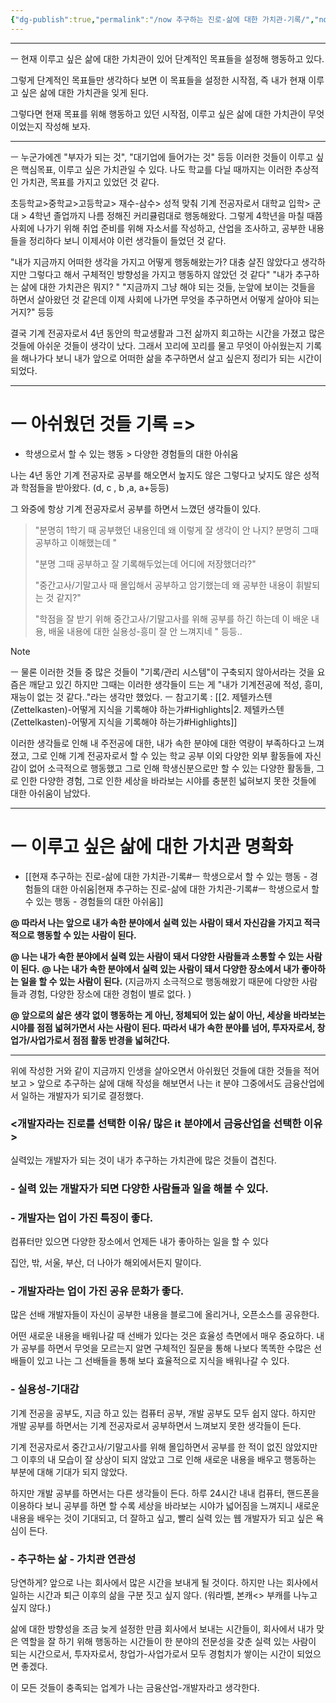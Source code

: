 ```yaml
---
{"dg-publish":true,"permalink":"/now 추구하는 진로-삶에 대한 가치관-기록/","noteIcon":""}
---
```



-------------------------------


ㅡ
현재 이루고 싶은 삶에 대한 가치관이 있어 단계적인 목표들을 설정해 행동하고 있다.
	
그렇게 단계적인 목표들만 생각하다 보면 이 목표들을 설정한 시작점, 즉 내가 현재 이루고 싶은 삶에 대한 가치관을 잊게 된다.
	
그렇다면 현재 목표를 위해 행동하고 있던 시작점, 이루고 싶은 삶에 대한 가치관이 무엇이었는지 작성해 보자.

-------
ㅡ
누군가에겐 "부자가 되는 것", "대기업에 들어가는 것" 등등 이러한 것들이 이루고 싶은 핵심목표, 이루고 싶은 가치관일 수 있다. 나도 학교를 다닐 때까지는 이러한 추상적인 가치관, 목표를 가지고 있었던 것 같다.
	
초등학교>중학교>고등학교> 재수-삼수> 성적 맞춰 기계 전공자로서 대학교 입학> 군대 > 4학년 졸업까지 나름 정해진 커리큘럼대로 행동해왔다. 그렇게 4학년을 마칠 때쯤 사회에 나가기 위해 취업 준비를 위해 자소서를 작성하고, 산업을 조사하고, 공부한 내용들을 정리하다 보니 이제서야 이런 생각들이 들었던 것 같다.
	
"내가 지금까지 어떠한 생각을 가지고 어떻게 행동해왔는가? 대충 살진 않았다고 생각하지만 그렇다고 해서 구체적인 방향성을 가지고 행동하지 않았던 것 같다"
"내가 추구하는 삶에 대한 가치관은 뭐지? "
"지금까지 그냥 해야 되는 것들, 눈앞에 보이는 것들을 하면서 살아왔던 것 같은데 이제 사회에 나가면 무엇을 추구하면서 어떻게 살아야 되는 거지?"
등등
	
결국 기계 전공자로서 4년 동안의 학교생활과 그전 삶까지 회고하는 시간을 가졌고 많은 것들에 아쉬운 것들이 생각이 났다. 그래서 꼬리에 꼬리를 물고 무엇이 아쉬웠는지 기록을 해나가다 보니 내가 앞으로 어떠한 삶을 추구하면서 살고 싶은지 정리가 되는 시간이 되었다.

-----
# ㅡ 아쉬웠던 것들 기록 =>
- 학생으로서 할 수 있는 행동 > 다양한 경험들의 대한 아쉬움
	
나는 4년 동안 기계 전공자로 공부를 해오면서 높지도 않은 그렇다고 낮지도 않은 성적과 학점들을 받아왔다. (d, c , b ,a, a+등등)
	
그 와중에 항상 기계 전공자로서 공부를 하면서 느꼈던 생각들이 있다.
	

>"분명히 1학기 때 공부했던 내용인데 왜 이렇게 잘 생각이 안 나지? 분명히 그때 공부하고 이해했는데 "
>
> "분명 그때 공부하고  잘 기록해두었는데 어디에 저장했더라?"
> 
>"중간고사/기말고사 때 몰입해서 공부하고 암기했는데 왜 공부한 내용이 휘발되는 것 같지?"
>
>"학점을 잘 받기 위해 중간고사/기말고사를 위해 공부를 하긴 하는데 이 배운 내용, 배울 내용에 대한 실용성-흥미 잘 안 느껴지네 " 등등..
	
> [!NOTE]
> 	ㅡ
> 	물론 이러한 것들 중 많은 것들이 "기록/관리 시스템"이 구축되지 않아서라는 것을 요즘은 깨닫고 있긴 하지만 그때는 이러한 생각들이 드는 게 "내가 기계전공에 적성, 흥미, 재능이 없는 것 같다.."라는 생각만 했었다.
> ㅡ
> 참고기록 : [[2. 제텔카스텐(Zettelkasten)-어떻게 지식을 기록해야 하는가#Highlights\|2. 제텔카스텐(Zettelkasten)-어떻게 지식을 기록해야 하는가#Highlights]]
	
이러한 생각들로 인해 내 주전공에 대한, 내가 속한 분야에 대한 역량이 부족하다고 느껴졌고, 그로 인해 기계 전공자로서 할 수 있는 학교 공부 이외 다양한 외부 활동들에 자신감이 없어 소극적으로 행동했고 그로 인해 학생신분으로만 할 수 있는 다양한 활동들, 그로 인한 다양한 경험, 그로 인한 세상을 바라보는 시야를 충분힌 넓혀보지 못한 것들에 대한 아쉬움이 남았다.


---
# ㅡ 이루고 싶은 삶에 대한 가치관 명확화
- [[현재 추구하는 진로-삶에 대한 가치관-기록#ㅡ 학생으로서 할 수 있는 행동 - 경험들의 대한 아쉬움\|현재 추구하는 진로-삶에 대한 가치관-기록#ㅡ 학생으로서 할 수 있는 행동 - 경험들의 대한 아쉬움]]
	
**@ 따라서 나는 앞으로 내가 속한 분야에서 실력 있는 사람이 돼서 자신감을 가지고 적극적으로 행동할 수 있는 사람이 된다.**
	
**@ 나는 내가 속한 분야에서 실력 있는 사람이 돼서 다양한 사람들과 소통할 수 있는 사람이 된다.**
**@ 나는 내가 속한 분야에서 실력 있는 사람이 돼서 다양한 장소에서 내가 좋아하는 일을 할 수 있는 사람이 된다.**
(지금까지 소극적으로 행동해왔기 때문에 다양한 사람들과 경험, 다양한 장소에 대한 경험이 별로 없다. )
	
**@ 앞으로의 삶은 생각 없이 행동하는 게 아닌, 정체되어 있는 삶이 아닌, 세상을 바라보는 시야를 점점 넓혀가면서 사는 사람이 된다. 따라서 내가 속한 분야를 넘어, 투자자로서, 창업가/사업가로서 점점 활동 반경을 넓혀간다.**

-----
위에 작성한 거와 같이 지금까지 인생을 살아오면서 아쉬웠던 것들에 대한 것들을 적어보고 > 앞으로 추구하는 삶에 대해 작성을 해보면서 나는 it 분야 그중에서도 금융산업에서 일하는 개발자가 되기로 결정했다.

### <개발자라는 진로를 선택한 이유/ 많은 it 분야에서 금융산업을 선택한 이유>
	
실력있는 개발자가 되는 것이 내가 추구하는 가치관에 많은 것들이 겹친다. 

### - 실력 있는 개발자가 되면 다양한 사람들과 일을 해볼 수 있다.
### - 개발자는 업이 가진 특징이 좋다.
	
컴퓨터만 있으면 다양한 장소에서 언제든 내가 좋아하는 일을 할 수 있다
	
집안, 밖, 서울, 부산, 더 나아가 해외에서든지 말이다.

### - 개발자라는 업이 가진 공유 문화가 좋다.
	
많은 선배 개발자들이 자신이 공부한 내용을 블로그에 올리거나, 오픈소스를 공유한다.
	
어떤 새로운 내용을 배워나갈 때 선배가 있다는 것은 효율성 측면에서 매우 중요하다. 내가 공부를 하면서 무엇을 모르는지 알면 구체적인 질문을 통해 나보다 똑똑한 수많은 선배들이 있고 나는 그 선배들을 통해 보다 효율적으로 지식을 배워나갈 수 있다.

### - 실용성-기대감
	
기계 전공을 공부도, 지금 하고 있는 컴퓨터 공부, 개발 공부도 모두 쉽지 않다. 하지만 개발 공부를 하면서는 기계 전공자로서 공부하면서 느껴보지 못한 생각들이 든다.
	
기계 전공자로서 중간고사/기말고사를 위해 몰입하면서 공부를 한 적이 없진 않았지만 그 이후의 내 모습이 잘 상상이 되지 않았고 그로 인해 새로운 내용을 배우고 행동하는 부분에 대해 기대가 되지 않았다. 
	
하지만 개발 공부를 하면서는 다른 생각들이 든다.
하루 24시간 내내 컴퓨터, 핸드폰을 이용하다 보니 공부를 하면 할 수록 세상을 바라보는 시야가 넓어짐을 느껴지니 새로운 내용을 배우는 것이 기대되고, 더 잘하고 싶고, 빨리 실력 있는 웹 개발자가 되고 싶은 욕심이 든다.
	
### - 추구하는 삶 - 가치관 연관성
	
당연하게? 앞으로 나는 회사에서 많은 시간을 보내게 될 것이다. 하지만 나는 회사에서 일하는 시간과 퇴근 이후의 삶을 구분 짓고 싶지 않다. (워라벨, 본캐<> 부캐를 나누고 싶지 않다.)
	
삶에 대한 방향성을 조금 늦게 설정한 만큼 회사에서 보내는 시간들이, 회사에서 내가 맞은 역할을 잘 하기 위해 행동하는 시간들이 한 분야의 전문성을 갖춘 실력 있는 사람이 되는 시간으로서, 투자자로서, 창업가-사업가로서 모두 경험치가 쌓이는 시간이 되었으면 좋겠다.
	
이 모든 것들이 충족되는 업계가 나는 금융산업-개발자라고 생각한다.
